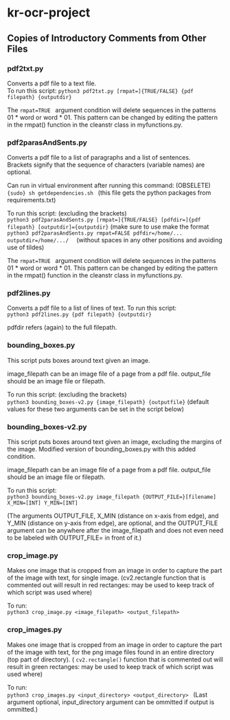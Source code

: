 # kr-ocr-project

## Copies of Introductory Comments from Other Files ## 
### pdf2txt.py ###
Converts a pdf file to a text file.  
To run this script: 
 ```python3 pdf2txt.py [rmpat=]{TRUE/FALSE} {pdf filepath} {outputdir} ```

 The ```rmpat=TRUE ``` argument condition will delete sequences in the patterns 01 * word or word * 01. This pattern can be changed by editing the pattern in the rmpat() function in the cleanstr class in myfunctions.py.

### pdf2parasAndSents.py ###
Converts a pdf file to a list of paragraphs and a list of sentences.  
Brackets signify that the sequence of characters (variable names) are optional.  

Can run in virtual environment after running this command: (OBSELETE)
 ```{sudo} sh getdependencies.sh ```
(this file gets the python packages from requirements.txt)  

To run this script: (excluding the brackets)  
 ```python3 pdf2parasAndSents.py [rmpat=]{TRUE/FALSE} [pdfdir=]{pdf filepath} [outputdir]={outputdir}```
(make sure to use make the format   
 ```python3 pdf2parasAndSents.py rmpat=FALSE pdfdir=/home/... outputdir=/home/.../  ```
(without spaces in any other positions and avoiding use of tildes)  

The  ```rmpat=TRUE ``` argument condition will delete sequences in the patterns 01 * word or word * 01. This pattern can be changed by editing the pattern in the rmpat() function in the cleanstr class in myfunctions.py.

### pdf2lines.py ###
Converts a pdf file to a list of lines of text.
To run this script:  
 ```python3 pdf2lines.py {pdf filepath} {outputdir} ```

pdfdir refers (again) to the full filepath.

### bounding_boxes.py ###
This script puts boxes around text given an image.

image_filepath can be an image file of a page from a pdf file.
output_file should be an image file or filepath.

To run this script: (excluding the brackets)  
 ```python3 bounding_boxes-v2.py {image_filepath} {outputfile}``` 
  (default values for these two arguments can be set in the script below)

### bounding_boxes-v2.py ###
This script puts boxes around text given an image, excluding the margins of the image.
Modified version of bounding_boxes.py with this added condition.

image_filepath can be an image file of a page from a pdf file.
output_file should be an image file or filepath.

To run this script:  
  ```python3 bounding_boxes-v2.py image_filepath {OUTPUT_FILE=}[filename] X_MIN=[INT] Y_MIN=[INT] ```

(The arguments OUTPUT_FILE, X_MIN (distance on x-axis from edge), and Y_MIN (distance on y-axis from edge), are optional, and the OUTPUT_FILE argument can be anywhere after the image_filepath and does not even need to be labeled with OUTPUT_FILE= in front of it.)

### crop_image.py ###
Makes one image that is cropped from an image in order to capture the part of the image with text, for single image.
(cv2.rectangle function that is commented out will result in red rectanges: may be used to keep track of which script was used where)

To run:  
 ```python3 crop_image.py <image_filepath> <output_filepath> ```

### crop_images.py ###
Makes one image that is cropped from an image in order to capture the part of the image with text, for the png image files found in an entire directory (top part of directory).
( ```cv2.rectangle()``` function that is commented out will result in green rectanges: may be used to keep track of which script was used where)

To run:  
 ```python3 crop_images.py <input_directory> <output_directory> ```
(Last argument optional, input_directory argument can be ommitted if output is ommitted.)
